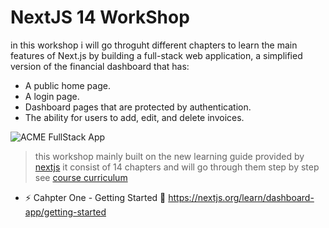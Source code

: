 # NextJS 14 WorkShop

in this workshop i will go throguht different chapters to learn the main features of Next.js by building a full-stack web application, a simplified version of the financial dashboard that has:

- A public home page.
- A login page.
- Dashboard pages that are protected by authentication.
- The ability for users to add, edit, and delete invoices.

![ACME FullStack App](https://nextjs.org/_next/image?url=%2Flearn%2Fdark%2Fdashboard.png&w=3840&q=75&dpl=dpl_5x6nM7K6bDMswDwGLzT6h2hrA9KL)

> this workshop mainly built on the new learning guide provided by [nextjs](https://nextjs.org/learn) it consist of 14 chapters and will go through them step by step see [course curriculum](https://nextjs.org/learn)

- ⚡️ Cahpter One - Getting Started 🔗 <https://nextjs.org/learn/dashboard-app/getting-started>
